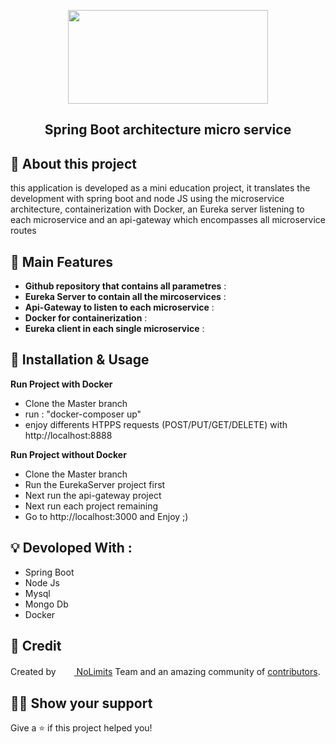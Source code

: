 <!-- Logo -->
<p align="center">
  <a href="https://closer-classroom.herokuapp.com/">
    <img height="150" width="320" src="https://encrypted-tbn0.gstatic.com/images?q=tbn:ANd9GcTbcJeyVNMiFTSQu7dcBNeuVjApcR9hSEDdyg&usqp=CAU">
  </a>
</p>

<!-- Name -->

<h2 align="center" >
  Spring Boot architecture micro service 
</h2>

<!-- Badges -->
<p align="center">
  
</p>



## :mega: About this project

this application is developed as a mini education project, it translates the development with spring boot and node JS using the microservice architecture, containerization with Docker, an Eureka server listening to each microservice and an api-gateway which encompasses all microservice routes

## :rocket: Main Features

- **Github repository that contains all parametres** : 
- **Eureka Server to contain all the mircoservices** : 
- **Api-Gateway to listen to each microservice** :
- **Docker for containerization** :
- **Eureka client in each single microservice** : 



## :wrench: Installation & Usage
**Run Project with Docker**
- Clone the Master branch
- run : "docker-composer up"
- enjoy differents HTPPS requests (POST/PUT/GET/DELETE) with http://localhost:8888

**Run Project without Docker**
- Clone the Master branch
- Run the EurekaServer project first
- Next run the api-gateway project 
- Next run each project remaining
- Go to http://localhost:3000 and Enjoy ;)

## :bulb: Devoloped With :


- Spring Boot 
- Node Js 
- Mysql 
- Mongo Db 
- Docker



## :pencil: Credit

Created by <a href="https://firebasestorage.googleapis.com/v0/b/smart-closer.appspot.com/o/1620185280095-logo%20nolimit.png?alt=media"><img height="17" width="25" src="https://firebasestorage.googleapis.com/v0/b/smart-closer.appspot.com/o/1620185280095-logo%20nolimit.png?alt=media" /> NoLimits</a> Team and an amazing community of [contributors][20].



[20]: https://github.com/louayyahyaoui/Smart-Virtual-Classroom/graphs/contributors

## :man_astronaut: Show your support

Give a ⭐️ if this project helped you!



